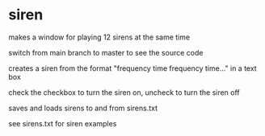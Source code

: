# siren
makes a window for playing 12 sirens at the same time

switch from main branch to master to see the source code

creates a siren from the format "frequency time frequency time..." in a text box

check the checkbox to turn the siren on, uncheck to turn the siren off

saves and loads sirens to and from sirens.txt

see sirens.txt for siren examples
